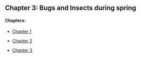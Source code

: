 ## Chapter 3: Bugs and Insects during spring


#### **Chapters:**

* [Chapter 1](chapter01.md)

* [Chapter 2](chapter02.md)

* [Chapter 3](chapter03.md)